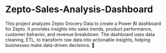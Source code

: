# Zepto-Sales-Analysis-Dashboard
This project analyzes Zepto Grocery Data to create a Power BI dashboard for Zepto. It provides insights into sales trends, product performance, customer behavior, and revenue breakdown. The dashboard uses data cleaning, ETL, to transform raw data into actionable insights, helping businesses make data-driven decisions. 🚀

